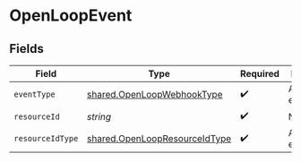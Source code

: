 # OpenLoopEvent


## Fields

| Field                                                                          | Type                                                                           | Required                                                                       | Description                                                                    |
| ------------------------------------------------------------------------------ | ------------------------------------------------------------------------------ | ------------------------------------------------------------------------------ | ------------------------------------------------------------------------------ |
| `eventType`                                                                    | [shared.OpenLoopWebhookType](../../models/shared/openloopwebhooktype.md)       | :heavy_check_mark:                                                             | An enumeration.                                                                |
| `resourceId`                                                                   | *string*                                                                       | :heavy_check_mark:                                                             | N/A                                                                            |
| `resourceIdType`                                                               | [shared.OpenLoopResourceIdType](../../models/shared/openloopresourceidtype.md) | :heavy_check_mark:                                                             | An enumeration.                                                                |